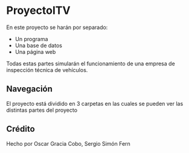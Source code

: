 # ProyectoITV

En este proyecto se harán por separado:

- Un programa
- Una base de datos
- Una página web

Todas estas partes simularán el funcionamiento de una empresa de inspección técnica de vehículos.

## Navegación

El proyecto está dividido en 3 carpetas en las cuales se pueden ver las distintas partes del proyecto 

## Crédito

Hecho por Oscar Gracia Cobo, Sergio Simón Fern 

